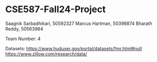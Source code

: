 # CSE587-Fall24-Project
Saagnik Sarbadhikari, 50592327
Marcus Hartman, 50398874
Bharath Reddy, 50563984

Team Number: 4


Datasets: 
https://www.huduser.gov/portal/datasets/fmr.html#null
https://www.zillow.com/research/data/
